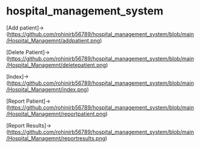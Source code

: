 # hospital_management_system


[Add patient]->(https://github.com/rohinirb56789/hospital_management_system/blob/main/Hospital_Managemnt/addpatient.png)

[Delete Patient]->(https://github.com/rohinirb56789/hospital_management_system/blob/main/Hospital_Managemnt/deletepatient.png)

[Index]->(https://github.com/rohinirb56789/hospital_management_system/blob/main/Hospital_Managemnt/index.png)

[Report Patient]->(https://github.com/rohinirb56789/hospital_management_system/blob/main/Hospital_Managemnt/reportpatient.png)

[Report Results]->(https://github.com/rohinirb56789/hospital_management_system/blob/main/Hospital_Managemnt/reportresults.png)
